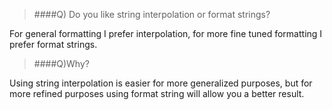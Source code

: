 >####Q) Do you like string interpolation or format strings?  

For general formatting I prefer interpolation, for more fine tuned
formatting I prefer format strings.

>####Q)Why?

Using string interpolation is easier for more generalized purposes,
but for more refined purposes using format string will allow you a
better result.

